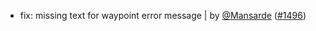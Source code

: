 - fix: missing text for waypoint error message | by [@Mansarde](https://github.com/Mansarde) ([#1496](https://github.com/amblelabs/ait/pull/1496))
